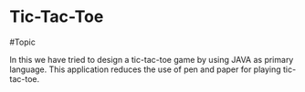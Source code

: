 # Tic-Tac-Toe

#Topic

In this we have tried to design a tic-tac-toe game by using JAVA as primary language. This application reduces the use of pen and paper for playing tic-tac-toe.
